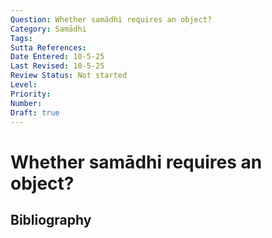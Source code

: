 ```yaml
---
Question: Whether samādhi requires an object?
Category: Samādhi
Tags: 
Sutta References: 
Date Entered: 10-5-25
Last Revised: 10-5-25
Review Status: Not started
Level: 
Priority: 
Number: 
Draft: true
---
```


# Whether samādhi requires an object?

## Bibliography

<!-- 

Notes:



-->